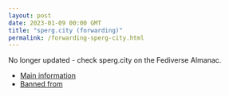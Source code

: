 ```yaml
---
layout: post
date: 2023-01-09 00:00 GMT
title: "sperg.city (forwarding)"
permalink: /forwarding-sperg-city.html
---
```


No longer updated - check sperg.city on the Fediverse Almanac.

* [Main information](https://www.fediversealmanac.com/api/v1/instances/sperg.city)
* [Banned from](https://www.fediversealmanac.com/api/v1/instances/sperg.city/banned_from)

